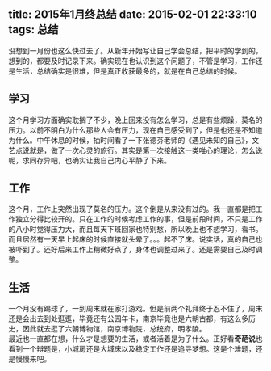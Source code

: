 title: 2015年1月终总结
date: 2015-02-01 22:33:10
tags: 总结
---
没想到一月份也这么快过去了。从新年开始写让自己学会总结，把平时的学到的，想到的，都要及时记录下来。确实现在也认识到这个问题了，不管是学习，工作还是生活，总结确实是很难，但是真正收获最多的，就是在自己总结的时候。  
## 学习
这个月学习方面确实耽搁了不少，晚上回来没有怎么学习，总是有些烦躁，莫名的压力。以前不明白为什么那些人会有压力，现在自己感受到了，但是也还是不知道为什么。中午休息的时候，抽时间看了一下张德芬老师的《遇见未知的自己》，文艺点说就是，做了一次心灵的旅行。其实是第一次接触这一类唯心的理论，怎么说呢，求同存异吧，也确实让我自己内心平静了下来。
## 工作
这个月，工作上突然出现了莫名的压力。这个倒是从来没有过的。我一直都是把工作独立分得比较开的。只在工作的时候考虑工作的事，但是前段时间，不只是工作的八小时觉得压力大，而且每天下班回家也特别愁，所以晚上也不想学习，看书。而且居然有一天早上起床的时候直接就头晕了。。。起不了床。说实话，真的自己也被吓到了。还好后来工作上稍微好点了，身体也调整过来了。还是需要自己及时调整。
## 生活
一个月没有踢球了，一到周末就在家打游戏。但是前两个礼拜终于忍不住了，周末还是会出去到处逛逛，毕竟还有公园年卡，南京毕竟也是六朝古都，有这么多历史，因此就去逛了六朝博物馆，南京博物院，总统府，明孝陵。  
最近也一直都在想，什么才是想要的生活，或者活着是为了什么。正好看**奇葩说**也看到一个辩题是，小城房还是大城床以及稳定工作还是追寻梦想。这是个难题，还是慢慢来吧。